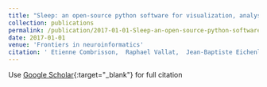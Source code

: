 ```yaml
---
title: "Sleep: an open-source python software for visualization, analysis, and staging of sleep data"
collection: publications
permalink: /publication/2017-01-01-Sleep-an-open-source-python-software-for-visualization-analysis-and-staging-of-sleep-data
date: 2017-01-01
venue: 'Frontiers in neuroinformatics'
citation: ' Etienne Combrisson,  Raphael Vallat,  Jean-Baptiste Eichenlaub,  Christian O&apos;Reilly,  Tarek Lajnef,  Aymeric Guillot,  Perrine Ruby,  Karim Jerbi, &quot;Sleep: an open-source python software for visualization, analysis, and staging of sleep data.&quot; Frontiers in neuroinformatics, 2017.'
---
```

Use [Google Scholar](https://scholar.google.com/scholar?q=Sleep:+an+open+source+python+software+for+visualization,+analysis,+and+staging+of+sleep+data){:target="_blank"} for full citation
